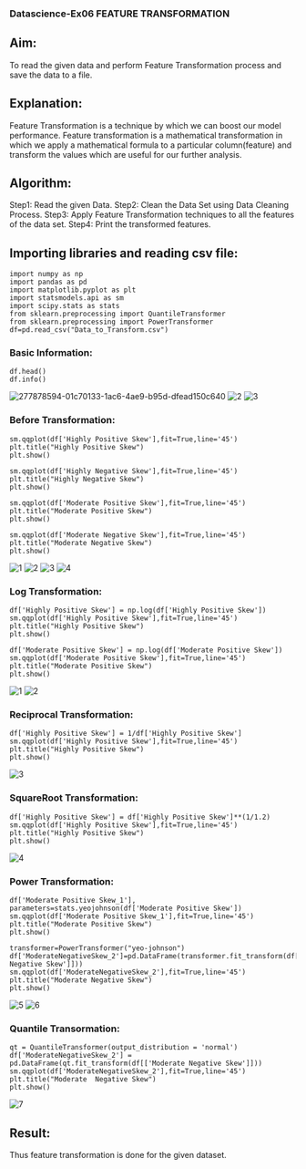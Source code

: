 ### Datascience-Ex06 FEATURE TRANSFORMATION
## Aim:
To read the given data and perform Feature Transformation process and save the data to a file.

## Explanation:
Feature Transformation is a technique by which we can boost our model performance. Feature transformation is a mathematical transformation in which we apply a mathematical formula to a particular column(feature) and transform the values which are useful for our further analysis.

## Algorithm:
Step1: Read the given Data.
Step2: Clean the Data Set using Data Cleaning Process.
Step3: Apply Feature Transformation techniques to all the features of the data set.
Step4: Print the transformed features.

## Importing libraries and reading csv file:
```
import numpy as np
import pandas as pd
import matplotlib.pyplot as plt
import statsmodels.api as sm
import scipy.stats as stats
from sklearn.preprocessing import QuantileTransformer
from sklearn.preprocessing import PowerTransformer
df=pd.read_csv("Data_to_Transform.csv")
```

### Basic Information:
```
df.head()
df.info()
```
![277878594-01c70133-1ac6-4ae9-b95d-dfead150c640](https://github.com/Adhithyaram29D/ODD2023-Datascience-Ex06/assets/119393540/05d09d18-0377-4fc3-a1ec-f2aba6b026d7)
![2](https://github.com/Adhithyaram29D/ODD2023-Datascience-Ex06/assets/119393540/28cdf8ed-f71b-44dd-ba4b-3cade6b97a43)
![3](https://github.com/Adhithyaram29D/ODD2023-Datascience-Ex06/assets/119393540/d23977ae-d7ff-4b55-bb0a-585ba3f36e4c)

### Before Transformation:
```
sm.qqplot(df['Highly Positive Skew'],fit=True,line='45')
plt.title("Highly Positive Skew")
plt.show()

sm.qqplot(df['Highly Negative Skew'],fit=True,line='45')
plt.title("Highly Negative Skew")
plt.show()

sm.qqplot(df['Moderate Positive Skew'],fit=True,line='45')
plt.title("Moderate Positive Skew")
plt.show()

sm.qqplot(df['Moderate Negative Skew'],fit=True,line='45')
plt.title("Moderate Negative Skew")
plt.show()
```
![1](https://github.com/Adhithyaram29D/ODD2023-Datascience-Ex06/assets/119393540/a4631303-b3a7-47bf-b098-385b929911b9)
![2](https://github.com/Adhithyaram29D/ODD2023-Datascience-Ex06/assets/119393540/20052fa4-fc16-41db-8f94-a5b8221e04f1)
![3](https://github.com/Adhithyaram29D/ODD2023-Datascience-Ex06/assets/119393540/4d1384ce-e56d-4e9d-8807-9ba176815b7e)
![4](https://github.com/Adhithyaram29D/ODD2023-Datascience-Ex06/assets/119393540/e5159da8-caa5-435b-b717-7de5adbcf543)



### Log Transformation:
```
df['Highly Positive Skew'] = np.log(df['Highly Positive Skew'])
sm.qqplot(df['Highly Positive Skew'],fit=True,line='45')
plt.title("Highly Positive Skew")
plt.show()

df['Moderate Positive Skew'] = np.log(df['Moderate Positive Skew'])
sm.qqplot(df['Moderate Positive Skew'],fit=True,line='45')
plt.title("Moderate Positive Skew")
plt.show()
```
![1](https://github.com/Adhithyaram29D/ODD2023-Datascience-Ex06/assets/119393540/7dcfe11a-f40d-424c-b321-b41a4cbea327)
![2](https://github.com/Adhithyaram29D/ODD2023-Datascience-Ex06/assets/119393540/1c2d4ba3-632a-4849-b2da-612ecc9c6d88)


### Reciprocal Transformation:
```
df['Highly Positive Skew'] = 1/df['Highly Positive Skew']
sm.qqplot(df['Highly Positive Skew'],fit=True,line='45')
plt.title("Highly Positive Skew")
plt.show()
```
![3](https://github.com/Adhithyaram29D/ODD2023-Datascience-Ex06/assets/119393540/65574444-c672-40bb-a799-56b7345240be)

### SquareRoot Transformation:
```
df['Highly Positive Skew'] = df['Highly Positive Skew']**(1/1.2)
sm.qqplot(df['Highly Positive Skew'],fit=True,line='45')
plt.title("Highly Positive Skew")
plt.show()
```
![4](https://github.com/Adhithyaram29D/ODD2023-Datascience-Ex06/assets/119393540/4f4ab4d0-7e70-43ba-aef9-9c5c6cac3092)

### Power Transformation:
```
df['Moderate Positive Skew_1'], parameters=stats.yeojohnson(df['Moderate Positive Skew'])
sm.qqplot(df['Moderate Positive Skew_1'],fit=True,line='45')
plt.title("Moderate Positive Skew")
plt.show()

transformer=PowerTransformer("yeo-johnson")
df['ModerateNegativeSkew_2']=pd.DataFrame(transformer.fit_transform(df[['Moderate Negative Skew']]))
sm.qqplot(df['ModerateNegativeSkew_2'],fit=True,line='45')
plt.title("Moderate Negative Skew")
plt.show()
```
![5](https://github.com/Adhithyaram29D/ODD2023-Datascience-Ex06/assets/119393540/69fce838-4d21-41f6-9fa9-8f259beafc65)
![6](https://github.com/Adhithyaram29D/ODD2023-Datascience-Ex06/assets/119393540/7a12c932-2cc5-4e6e-8aef-747fd7f3c810)


### Quantile Transormation:
```
qt = QuantileTransformer(output_distribution = 'normal')
df['ModerateNegativeSkew_2'] = pd.DataFrame(qt.fit_transform(df[['Moderate Negative Skew']]))
sm.qqplot(df['ModerateNegativeSkew_2'],fit=True,line='45')
plt.title("Moderate  Negative Skew")
plt.show()
```
![7](https://github.com/Adhithyaram29D/ODD2023-Datascience-Ex06/assets/119393540/aba8ff31-0f6c-4e88-a510-6433c1ca94f1)



## Result:
Thus feature transformation is done for the given dataset.

